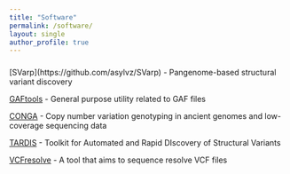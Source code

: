 ```yaml
---
title: "Software"
permalink: /software/
layout: single
author_profile: true
---
```


<h3></h3>
[SVarp](https://github.com/asylvz/SVarp) - Pangenome-based structural variant discovery

[GAFtools](https://github.com/marschall-lab/gaftools) - General purpose utility related to GAF files

[CONGA](https://github.com/asylvz/CONGA) - Copy number variation genotyping in ancient genomes and low-coverage sequencing data

[TARDIS](https://github.com/BilkentCompGen/tardis) - Toolkit for Automated and Rapid DIscovery of Structural Variants

[VCFresolve](https://github.com/asylvz/VCFresolve) - A tool that aims to sequence resolve VCF files
